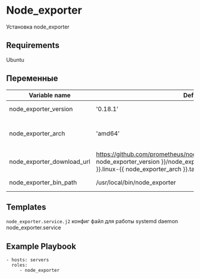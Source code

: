 Node_exporter
=========

Установка node_exporter

Requirements
------------

Ubuntu

Переменные
--------------

| Variable name | Default | Description |
|--------------|-----------------------------|------------------------------------------------|
| node_exporter_version | '0.18.1'| Версия Node exporter|
| node_exporter_arch | 'amd64' | Используемая архитектура для Node exporter|
| node_exporter_download_url | https://github.com/prometheus/node_exporter/releases/download/v{{ node_exporter_version }}/node_exporter-{{ node_exporter_version }}.linux-{{ node_exporter_arch }}.tar.gz| Ссылка для скачивания Node exporter |
| node_exporter_bin_path | /usr/local/bin/node_exporter | Папка bin Node exporter|


Templates
------------

`node_exporter.service.j2` конфиг файл для работы systemd daemon node_exporter.service

Example Playbook
----------------


    - hosts: servers
      roles:
         - node_exporter

